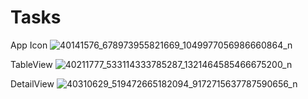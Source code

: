 # Tasks

App Icon
![40141576_678973955821669_1049977056986660864_n](https://user-images.githubusercontent.com/22837318/44685271-60512580-aa4b-11e8-9732-97bffa9c9a18.jpg)

TableView
![40211777_533114333785287_1321464585466675200_n](https://user-images.githubusercontent.com/22837318/44685481-d5bcf600-aa4b-11e8-9596-cd88653931ef.png)

DetailView
![40310629_519472665182094_9172715637787590656_n](https://user-images.githubusercontent.com/22837318/44685484-d786b980-aa4b-11e8-8ff1-94f033e3644f.png)


